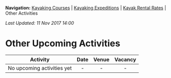 **Navigation:** [Kayaking Courses](index) &#124; [Kayaking Expeditions](expedition) &#124; [Kayak Rental Rates](rental) &#124; Other Activities

_Last Updated: 11 Nov 2017 14:00_
# Other Upcoming Activities

Activity | Date | Venue | Vacancy
:---:|:---:|:---:|:---:
No upcoming activities yet|-|-|- 

